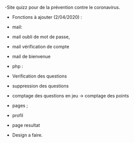 -Site quizz pour de la prévention contre le coronavirus.

- Fonctions à ajouter (2/04/2020) :
- mail:
- mail oubli de mot de passe,
- mail vérification de compte
- mail de bienvenue

- php :
- Verification des questions 
- suppression des questions
- comptage des questions en jeu -> comptage des points 

- pages ;
- profil
- page resultat

- Design a faire.